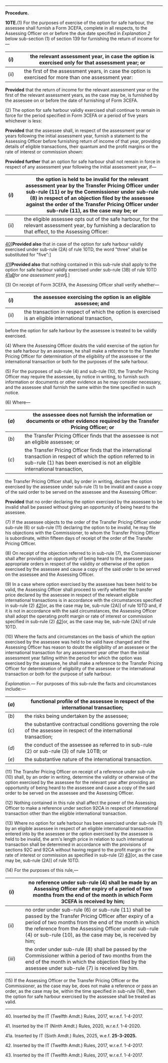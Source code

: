 ****

**Procedure.**

**10TE.**(1) For the purposes of exercise of the option for safe harbour, the assessee shall furnish a Form 3CEFA, complete in all respects, to the Assessing Officer on or before the due date specified in _Explanation 2_ below sub-section (1) of section 139 for furnishing the return of income for—

(_i_)|  |  the relevant assessment year, in case the option is exercised only for that assessment year; or  
---|---|---  
(_ii_)|  |  the first of the assessment years, in case the option is exercised for more than one assessment year:  
  
**Provided** that the return of income for the relevant assessment year or the first of the relevant assessment years, as the case may be, is furnished by the assessee on or before the date of furnishing of Form 3CEFA.

(2) The option for safe harbour validly exercised shall continue to remain in force for the period specified in Form 3CEFA or a period of five years whichever is less:

**Provided** that the assessee shall, in respect of the assessment year or years following the initial assessment year, furnish a statement to the Assessing Officer before furnishing return of income of that year, providing details of eligible transactions, their quantum and the profit margins or the rate of interest or commission shown:

**Provided further** that an option for safe harbour shall not remain in force in respect of any assessment year following the initial assessment year, if—

(_i_)|  |  the option is held to be invalid for the relevant assessment year by the Transfer Pricing Officer under sub-rule (11) or by the Commissioner under sub-rule (8) in respect of an objection filed by the assessee against the order of the Transfer Pricing Officer under sub-rule (11), as the case may be; or  
---|---|---  
(_ii_)|  |  the eligible assessee opts out of the safe harbour, for the relevant assessment year, by furnishing a declaration to that effect, to the Assessing Officer:  
  
[40](javascript:ShowFootnote\('fn40'\);)[**Provided also** that in case of the option for safe harbour validly exercised under sub-rule (2A) of rule 10TD, the word "three" shall be substituted for "five":]

[41](javascript:ShowFootnote\('fn41'\);)[**Provided also** that nothing contained in this sub-rule shall apply to the option for safe harbour validly exercised under sub-rule (3B) of rule 10TD [41a](javascript:ShowFootnote\('ftn41a_rules000'\);)**[**_for one assessment year_**]**.]

(3) On receipt of Form 3CEFA, the Assessing Officer shall verify whether—

(_i_)|  |  the assessee exercising the option is an eligible assessee; and  
---|---|---  
(_ii_)|  |  the transaction in respect of which the option is exercised is an eligible international transaction,   
  
before the option for safe harbour by the assessee is treated to be validly exercised.

(4) Where the Assessing Officer doubts the valid exercise of the option for the safe harbour by an assessee, he shall make a reference to the Transfer Pricing Officer for determination of the eligibility of the assessee or the international transaction or both for the purposes of the safe harbour.

(5) For the purposes of sub-rule (4) and sub-rule (10), the Transfer Pricing Officer may require the assessee, by notice in writing, to furnish such information or documents or other evidence as he may consider necessary, and the assessee shall furnish the same within the time specified in such notice.

(6) Where—

(_a_)|  |  the assessee does not furnish the information or documents or other evidence required by the Transfer Pricing Officer; or  
---|---|---  
(_b_)|  |  the Transfer Pricing Officer finds that the assessee is not an eligible assessee; or  
(_c_)|  |  the Transfer Pricing Officer finds that the international transaction in respect of which the option referred to in sub-rule (1) has been exercised is not an eligible international transaction,   
  
the Transfer Pricing Officer shall, by order in writing, declare the option exercised by the assessee under sub-rule (1) to be invalid and cause a copy of the said order to be served on the assessee and the Assessing Officer:

**Provided** that no order declaring the option exercised by the assessee to be invalid shall be passed without giving an opportunity of being heard to the assessee.

(7) If the assessee objects to the order of the Transfer Pricing Officer under sub-rule (6) or sub-rule (11) declaring the option to be invalid, he may file his objections with the Commissioner, to whom the Transfer Pricing Officer is subordinate, within fifteen days of receipt of the order of the Transfer Pricing Officer.

(8) On receipt of the objection referred to in sub-rule (7), the Commissioner shall after providing an opportunity of being heard to the assessee pass appropriate orders in respect of the validity or otherwise of the option exercised by the assessee and cause a copy of the said order to be served on the assessee and the Assessing Officer.

(9) In a case where option exercised by the assessee has been held to be valid, the Assessing Officer shall proceed to verify whether the transfer price declared by the assessee in respect of the relevant eligible international transactions is in accordance with the circumstances specified in sub-rule (2) [42](javascript:ShowFootnote\('fn42'\);)[or, as the case may be, sub-rule (2A)] of rule 10TD and, if it is not in accordance with the said circumstances, the Assessing Officer shall adopt the operating profit margin or rate of interest or commission specified in sub-rule (2) [42](javascript:ShowFootnote\('fn42'\);)[or, as the case may be, sub-rule (2A)] of rule 10TD.

(10) Where the facts and circumstances on the basis of which the option exercised by the assessee was held to be valid have changed and the Assessing Officer has reason to doubt the eligibility of an assessee or the international transaction for any assessment year other than the initial assessment year falling within the period for which the option was exercised by the assessee, he shall make a reference to the Transfer Pricing Officer for determination of eligibility of the assessee or the international transaction or both for the purpose of safe harbour.

_Explanation.—_ For purposes of this sub-rule the facts and circumstances include:—

(_a_)|  |  functional profile of the assessee in respect of the international transaction;  
---|---|---  
(_b_)|  |  the risks being undertaken by the assessee;  
(_c_)|  |  the substantive contractual conditions governing the role of the assessee in respect of the international transaction;  
(_d_)|  |  the conduct of the assessee as referred to in sub-rule (2) or sub-rule (3) of rule 10TB; or  
(_e_)|  |  the substantive nature of the international transaction.  
  
(11) The Transfer Pricing Officer on receipt of a reference under sub-rule (10) shall, by an order in writing, determine the validity or otherwise of the option exercised by the assessee for the relevant year after providing an opportunity of being heard to the assessee and cause a copy of the said order to be served on the assessee and the Assessing Officer.

(12) Nothing contained in this rule shall affect the power of the Assessing Officer to make a reference under section 92CA in respect of international transaction other than the eligible international transaction.

(13) Where no option for safe harbour has been exercised under sub-rule (1) by an eligible assessee in respect of an eligible international transaction entered into by the assessee or the option exercised by the assessee is held to be invalid, the arm's length price in relation to such international transaction shall be determined in accordance with the provisions of sections 92C and 92CA without having regard to the profit margin or the rate of interest or commission as specified in sub-rule (2) [43](javascript:ShowFootnote\('fn43'\);)[or, as the case may be, sub-rule (2A)] of rule 10TD.

(14) For the purposes of this rule,—

(_i_)|  |  no reference under sub-rule (4) shall be made by an Assessing Officer after expiry of a period of two months from the end of the month in which Form 3CEFA is received by him;  
---|---|---  
(_ii_)|  |  no order under sub-rule (6) or sub-rule (11) shall be passed by the Transfer Pricing Officer after expiry of a period of two months from the end of the month in which the reference from the Assessing Officer under sub-rule (4) or sub-rule (10), as the case may be, is received by him;  
(_iii_)|  |  the order under sub-rule (8) shall be passed by the Commissioner within a period of two months from the end of the month in which the objection filed by the assessee under sub-rule (7) is received by him.  
  
(15) If the Assessing Officer or the Transfer Pricing Officer or the Commissioner, as the case may be, does not make a reference or pass an order, as the case may be, within the time specified in sub-rule (14), then the option for safe harbour exercised by the assessee shall be treated as valid.

* * *

40\. Inserted by the IT (Twelfth Amdt.) Rules, 2017, w.r.e.f. 1-4-2017.

41\. Inserted by the IT (Ninth Amdt.) Rules, 2020, w.r.e.f. 1-4-2020.

41a. Inserted by IT (Sixth Amdt.) Rules, 2025, w.e.f. **25-3-2025.**

42\. Inserted by the IT (Twelfth Amdt.) Rules, 2017, w.r.e.f. 1-4-2017.

43\. Inserted by the IT (Twelfth Amdt.) Rules, 2017, w.r.e.f. 1-4-2017.